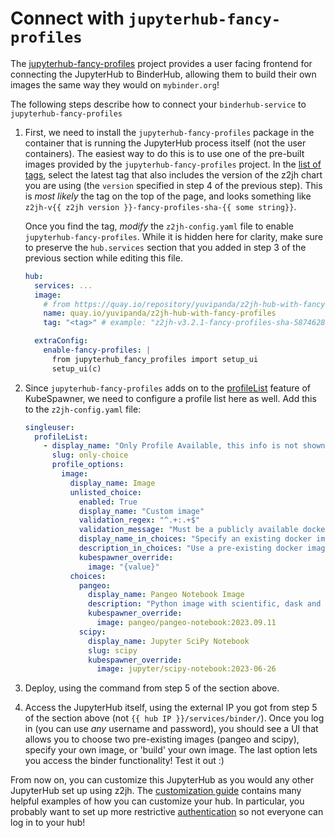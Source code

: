 # Connect with `jupyterhub-fancy-profiles`

The [jupyterhub-fancy-profiles](https://github.com/yuvipanda/jupyterhub-fancy-profiles)
project provides a user facing frontend for connecting the JupyterHub to BinderHub,
allowing them to build their own images the same way they would on `mybinder.org`!

The following steps describe how to connect your `binderhub-service` [](installation) to `jupyterhub-fancy-profiles`

1. First, we need to install the `jupyterhub-fancy-profiles` package in the container
   that is running the JupyterHub process itself (not the user containers). The
   easiest way to do this is to use one of the pre-built images provided by
   the `jupyterhub-fancy-profiles` project. In the [list of tags](https://quay.io/repository/yuvipanda/z2jh-hub-with-fancy-profiles?tab=tags),
   select the latest tag that also includes the version of the z2jh chart you are
   using (the `version` specified in step 4 of the previous step). This is _most likely_
   the tag on the top of the page, and looks something like `z2jh-v{{ z2jh version }}-fancy-profiles-sha-{{ some string}}`.

   Once you find the tag, _modify_ the `z2jh-config.yaml` file to enable `jupyterhub-fancy-profiles`.
   While it is hidden here for clarity, make sure to preserve the `hub.services` section that
   you added in step 3 of the previous section while editing this file.

   ```yaml
   hub:
     services: ...
     image:
       # from https://quay.io/repository/yuvipanda/z2jh-hub-with-fancy-profiles?tab=tags
       name: quay.io/yuvipanda/z2jh-hub-with-fancy-profiles
       tag: "<tag>" # example: "z2jh-v3.2.1-fancy-profiles-sha-5874628"

     extraConfig:
       enable-fancy-profiles: |
         from jupyterhub_fancy_profiles import setup_ui
         setup_ui(c)
   ```

2. Since `jupyterhub-fancy-profiles` adds on to the [profileList](https://z2jh.jupyter.org/en/stable/jupyterhub/customizing/user-environment.html#using-multiple-profiles-to-let-users-select-their-environment)
   feature of KubeSpawner, we need to configure a profile list here as well.
   Add this to the `z2jh-config.yaml` file:

   ```yaml
   singleuser:
     profileList:
       - display_name: "Only Profile Available, this info is not shown in the UI"
         slug: only-choice
         profile_options:
           image:
             display_name: Image
             unlisted_choice:
               enabled: True
               display_name: "Custom image"
               validation_regex: "^.+:.+$"
               validation_message: "Must be a publicly available docker image, of form <image-name>:<tag>"
               display_name_in_choices: "Specify an existing docker image"
               description_in_choices: "Use a pre-existing docker image from a public docker registry (dockerhub, quay, etc)"
               kubespawner_override:
                 image: "{value}"
             choices:
               pangeo:
                 display_name: Pangeo Notebook Image
                 description: "Python image with scientific, dask and geospatial tools"
                 kubespawner_override:
                   image: pangeo/pangeo-notebook:2023.09.11
               scipy:
                 display_name: Jupyter SciPy Notebook
                 slug: scipy
                 kubespawner_override:
                   image: jupyter/scipy-notebook:2023-06-26
   ```

3. Deploy, using the command from step 5 of the section above.

4. Access the JupyterHub itself, using the external IP you got from step 5 of the section
   above (not `{{ hub IP }}/services/binder/`). Once you log in (you can use _any_ username
   and password), you should see a UI that allows you to choose two pre-existing
   images (pangeo and scipy), specify your own image, or 'build' your own image.
   The last option lets you access the binder functionality! Test it out :)

From now on, you can customize this JupyterHub as you would any other JupyterHub set up
using z2jh. The [customization guide](https://z2jh.jupyter.org/en/stable/jupyterhub/customization.html)
contains many helpful examples of how you can customize your hub. In particular,
you probably want to set up more restrictive
[authentication](https://z2jh.jupyter.org/en/stable/administrator/authentication.html)
so not everyone can log in to your hub!
